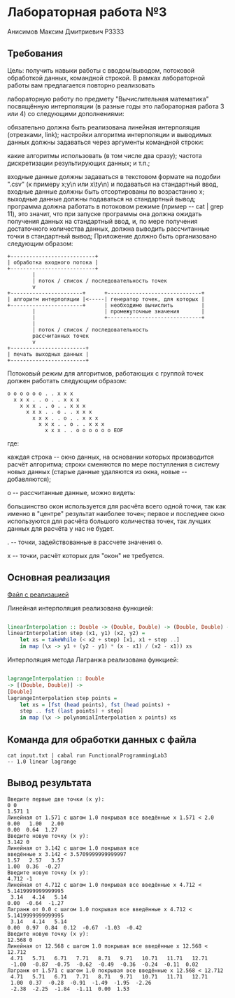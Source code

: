 Лабораторная работа №3
======

Анисимов Максим Дмитриевич Р3333

Требования
---

Цель: получить навыки работы с
вводом/выводом,
потоковой обработкой данных,
командной строкой.
В рамках лабораторной работы вам
предлагается повторно реализовать

лабораторную работу по предмету
"Вычислительная математика"
посвящённую
интерполяции (в разные годы это
лабораторная работа 3 или 4) со
следующими дополнениями:

обязательно должна быть
реализована линейная
интерполяция (отрезками, link);
настройки алгоритма интерполяции
и выводимых данных
должны задаваться через
аргументы командной строки:

какие алгоритмы использовать (в
том числе два сразу);
частота дискретизации
результирующих данных;
и т.п.;

входные данные должны задаваться в текстовом
формате на подобии ".csv" (к
примеру x;y\n или x\ty\n)
и подаваться на стандартный
ввод, входные
данные должны быть отсортированы
по возрастанию x;
выходные данные должны подаваться на стандартный вывод;
программа должна работать в
потоковом режиме (пример --
cat | grep 11),
это значит, что при запуске
программы она должна ожидать получения данных
на стандартный ввод, и, по мере получения достаточного
количества данных,
должна выводить рассчитанные точки в стандартный вывод;
Приложение должно быть организовано следующим образом:

    +---------------------------+
    | обработка входного потока |
    +---------------------------+
            |
            | поток / список / последовательность точек
            v
    +-----------------------+      +------------------------------+
    | алгоритм интерполяции |<-----| генератор точек, для которых |
    +-----------------------+      | необходимо вычислить         |
            |                      | промежуточные значения       |
            |                      +------------------------------+
            |
            | поток / список / последовательность
            рассчитанных точек
            v
    +------------------------+
    | печать выходных данных |
    +------------------------+

Потоковый режим для алгоритмов,
работающих с группой
точек должен работать следующим
образом:

    o o o o o o . . x x x
      x x x . . o . . x x x
        x x x . . o . . x x x
          x x x . . o . . x x x
            x x x . . o . . x x x
              x x x . . o . . x x x
                x x x . . o o o o o o EOF

где:

каждая строка -- окно данных, на основании которых производится расчёт алгоритма;
строки сменяются по мере поступления в систему новых данных
(старые данные удаляются из окна, новые -- добавляются);

o -- рассчитанные данные, можно видеть:

большинство окон используется
для расчёта всего одной точки,
так как именно в "центре" результат наиболее точен;
первое и последнее окно
используются для расчёта
большого количества точек, так
лучших данных для расчёта у нас
не будет.

. -- точки, задействованные в рассчете значения o.

x -- точки, расчёт которых для "окон" не требуется.

Основная реализация
---

[Файл с реализацией](src/MyLib.hs)

Линейная интерполяция
реализована функцией:

```haskell

linearInterpolation :: Double -> (Double, Double) -> (Double, Double) -> [Double]
linearInterpolation step (x1, y1) (x2, y2) =
    let xs = takeWhile (< x2 + step) [x1, x1 + step ..]
    in map (\x -> y1 + (y2 - y1) * (x - x1) / (x2 - x1)) xs
```

Интерполяция метода Лагранжа
реализована функцией:

```haskell

lagrangeInterpolation :: Double
-> [(Double, Double)] -> 
[Double]
lagrangeInterpolation step points =
    let xs = [fst (head points), fst (head points) +
    step .. fst (last points) + step]
    in map (\x -> polynomialInterpolation x points) xs
```

Команда для обработки данных с файла
---

    cat input.txt | cabal run FunctionalProgrammingLab3 
    -- 1.0 linear lagrange

Вывод результата
---

    Введите первые две точки (x y):
    0 0
    1.571 1
    Линейная от 1.571 с шагом 1.0 покрывая все введённые х 1.571 < 2.0
    0.00   1.00   2.00
    0.00  0.64  1.27
    Введите новую точку (x y):
    3.142 0
    Линейная от 3.142 с шагом 1.0 покрывая все 
    введённые х 3.142 < 3.5709999999999997
    1.57   2.57   3.57
    1.00  0.36  -0.27
    Введите новую точку (x y):
    4.712 -1
    Линейная от 4.712 с шагом 1.0 покрывая все введённые х 4.712 < 5.1419999999999995
     3.14   4.14   5.14
    0.00  -0.64  -1.27
    Лагранж от 0.0 с шагом 1.0 покрывая все введённые х 4.712 < 5.1419999999999995
     3.14   4.14   5.14
    0.00  0.97  0.84  0.12  -0.67  -1.03  -0.42
    Введите новую точку (x y):
    12.568 0
    Линейная от 12.568 с шагом 1.0 покрывая все введённые х 12.568 < 12.712
     4.71   5.71   6.71   7.71   8.71   9.71   10.71   11.71   12.71
     -1.00  -0.87  -0.75  -0.62  -0.49  -0.36  -0.24  -0.11  0.02
    Лагранж от 1.571 с шагом 1.0 покрывая все введённые х 12.568 < 12.712
     4.71   5.71   6.71   7.71   8.71   9.71   10.71   11.71   12.71
     1.00  0.37  -0.28  -0.91  -1.49  -1.95  -2.26
     -2.38  -2.25  -1.84  -1.11  0.00  1.53
